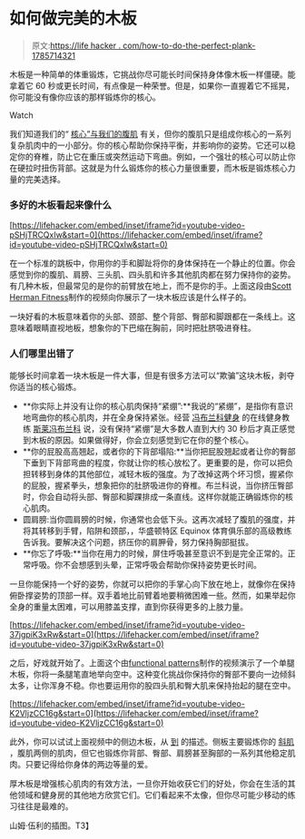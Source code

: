 # 如何做完美的木板

> 原文:[https://life hacker . com/how-to-do-the-perfect-plank-1785714321](https://lifehacker.com/how-to-do-the-perfect-plank-1785714321)

木板是一种简单的体重锻炼，它挑战你尽可能长时间保持身体像木板一样僵硬。能拿着它 60 秒或更长时间，有点像是一种荣誉。但是，如果你一直握着它不摇晃，你可能没有像你应该的那样锻炼你的核心。

Watch

我们知道我们的“ [核心”与我们的腹肌](http://vitals.lifehacker.com/crunches-alone-wont-give-you-a-six-pack-the-myth-of-sp-1681379949) 有关，但你的腹肌只是组成你核心的一系列复杂肌肉中的一小部分。你的核心帮助你保持平衡，并影响你的姿势。它还可以稳定你的脊椎，防止它在重压或突然运动下弯曲。例如，一个强壮的核心可以防止你在硬拉时扭伤背部。这就是为什么锻炼你的核心力量很重要，而木板是锻炼核心力量的完美选择。

### **多好的木板看起来像什么**

 [https://lifehacker.com/embed/inset/iframe?id=youtube-video-pSHjTRCQxIw&start=0](https://lifehacker.com/embed/inset/iframe?id=youtube-video-pSHjTRCQxIw&start=0) 

在一个标准的跳板中，你用你的手和脚趾将你的身体保持在一个静止的位置。你会感觉到你的腹肌、肩膀、三头肌、四头肌和许多其他肌肉都在努力保持你的姿势。有几种木板，但最常见的是你的前臂放在地上，而不是你的手。上面这段由[Scott Herman Fitness](https://www.youtube.com/channel/UCEtMRF1ywKMc4sf3EXYyDzw)制作的视频向你展示了一块木板应该是什么样子的。

一块好看的木板意味着你的头部、颈部、整个背部、臀部和脚跟都在一条线上。这意味着眼睛直视地板，想象你的下巴缩在胸前，同时把肚脐吸进脊柱。

### **人们哪里出错了**

能够长时间拿着一块木板是一件大事，但是有很多方法可以“欺骗”这块木板，剥夺你适当的核心锻炼。

*   **你实际上并没有让你的核心肌肉保持“紧绷”:**我说的“紧绷”，是指你有意识地弯曲你的核心肌肉，并在全身保持紧张。经营 [冯布兰科健身](http://vonblancofitness.com/) 的在线健身教练 [斯莱冯布兰科](https://twitter.com/slyvonblanco/) 说，没有保持“紧绷”是大多数人直到大约 30 秒后才真正感觉到木板的原因。如果做得好，你会立刻感觉到它在你的整个核心。
*   **你的屁股高高翘起，或者你的下背部塌陷:**当你把屁股翘起或者让你的臀部下垂到下背部弯曲的程度，你就让你的核心放松了。更重要的是，你可以把负担转移到身体的其他部位，减轻木板的强度。为了改掉这两个坏习惯，握紧你的屁股，握紧拳头，想象把你的肚脐吸进你的脊椎。布兰科说，当你挤压臀部时，你会自动将头部、臀部和脚踝排成一条直线。这样你就能正确锻炼你的核心肌肉。
*   圆肩膀:当你圆肩膀的时候，你通常也会低下头。这再次减轻了腹肌的强度，并将其转移到手臂，陷阱和颈部，，华盛顿特区 Equinox 体育俱乐部的高级教练告诉我。要解决这个问题，挤压你的肩胛骨，努力保持胸部挺拔。
*   **你忘了呼吸:**当你在用力的时候，屏住呼吸甚至意识不到是完全正常的。正常呼吸。你不会想感到头晕，正常呼吸会帮助你保持姿势更长时间。

一旦你能保持一个好的姿势，你就可以把你的手掌心向下放在地上，就像你在保持俯卧撑姿势的顶部一样。双手着地比前臂着地要稍微困难一些。然而，如果举起你全身的重量太困难，可以用膝盖支撑，直到你获得更多的上肢力量。

 [https://lifehacker.com/embed/inset/iframe?id=youtube-video-37jgpiK3xRw&start=0](https://lifehacker.com/embed/inset/iframe?id=youtube-video-37jgpiK3xRw&start=0) 

之后，好戏就开始了。上面这个由[functional patterns](https://www.youtube.com/channel/UCq9CkTK0Oq_ZZ5U9cbFZVag)制作的视频演示了一个单腿木板，你将一条腿笔直地举向空中。这种变化挑战你保持你的臀部不要向一边倾斜太多，让你浑身不稳。你也要运用你的股四头肌和臀大肌来保持抬起的腿在空中。

 [https://lifehacker.com/embed/inset/iframe?id=youtube-video-K2VljzCC16g&start=0](https://lifehacker.com/embed/inset/iframe?id=youtube-video-K2VljzCC16g&start=0) 

此外，你可以试试上面视频中的侧边木板，从 [到](https://www.youtube.com/watch?v=NXr4Fw8q60o) 的描述。侧板主要锻炼你的 [斜肌](https://en.wikipedia.org/wiki/Abdominal_external_oblique_muscle) ，腹肌两侧的肌肉，但它也锻炼你背部、臀部、肩膀甚至胸部的一系列其他稳定肌肉。只要记得给你身体的两边等量的爱。

厚木板是增强核心肌肉的有效方法，一旦你开始收获它们的好处，你会在生活的其他领域和健身房的其他地方欣赏它们。它们看起来不太像，但你尽可能少移动的练习往往是最难的。

山姆·伍利的插图。T3】